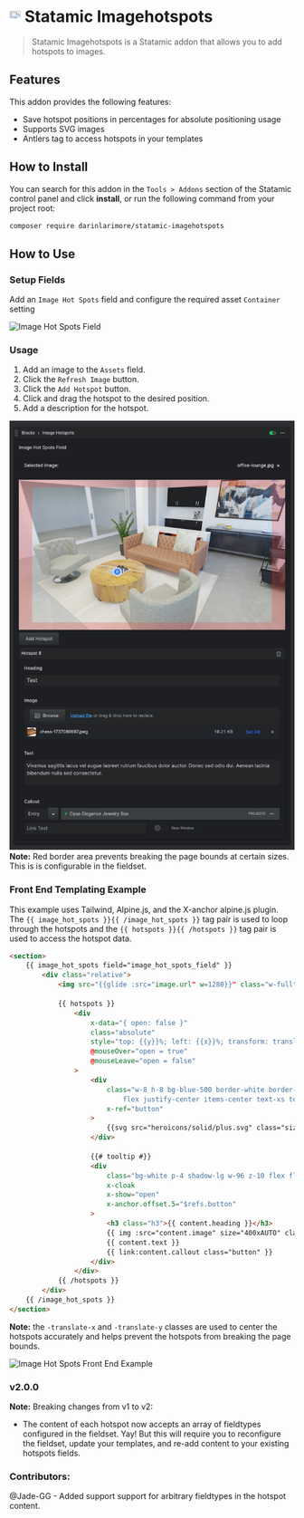 # <img src="src/icon.svg" height="20" width="20"> Statamic Imagehotspots

> Statamic Imagehotspots is a Statamic addon that allows you to add hotspots to images.

## Features
This addon provides the following features:
- Save hotspot positions in percentages for absolute positioning usage
- Supports SVG images
- Antlers tag to access hotspots in your templates

## How to Install
You can search for this addon in the `Tools > Addons` section of the Statamic control panel and click **install**, or run the following command from your project root:

``` bash
composer require darinlarimore/statamic-imagehotspots
```

## How to Use

### Setup Fields
Add an `Image Hot Spots` field and configure the required asset `Container` setting

![Image Hot Spots Field](/fieldType.png)

### Usage
1. Add an image to the `Assets` field.
2. Click the `Refresh Image` button.
3. Click the `Add Hotspot` button.
4. Click and drag the hotspot to the desired position.
5. Add a description for the hotspot.

![Image Hot Spots Field](/fields.png)
**Note:** Red border area prevents breaking the page bounds at certain sizes. This is is configurable in the fieldset.

### Front End Templating Example
This example uses Tailwind, Alpine.js, and the X-anchor alpine.js plugin. The `{{ image_hot_spots }}{{ /image_hot_spots }}` tag pair is used to loop through the hotspots and the `{{ hotspots }}{{ /hotspots }}` tag pair is used to access the hotspot data.

```html
<section>
	{{ image_hot_spots field="image_hot_spots_field" }}
		<div class="relative">
			<img src="{{glide :src="image.url" w=1280}}" class="w-full" alt="{{image.alt}}">

			{{ hotspots }}
				<div
					x-data="{ open: false }"
					class="absolute"
					style="top: {{y}}%; left: {{x}}%; transform: translate(-12px, -12px);"
					@mouseOver="open = true"
					@mouseLeave="open = false"
				>
					<div
						class="w-8 h-8 bg-blue-500 border-white border-2 rounded-full
							flex justify-center items-center text-xs text-white font-bold cursor-pointer"
						x-ref="button"
					>
						{{svg src="heroicons/solid/plus.svg" class="size-6"}}
					</div>

					{{# tooltip #}}
					<div
						class="bg-white p-4 shadow-lg w-96 z-10 flex flex-col gap-4 items-start"
						x-cloak
						x-show="open"
						x-anchor.offset.5="$refs.button"
					>
						<h3 class="h3">{{ content.heading }}</h3>
						{{ img :src="content.image" size="400xAUTO" class="" }}
						{{ content.text }}
						{{ link:content.callout class="button" }}
					</div>
				</div>
			{{ /hotspots }}
		</div>
	{{ /image_hot_spots }}
</section>
```

**Note:** the `-translate-x` and `-translate-y` classes are used to center the hotspots accurately and helps prevent the hotspots from breaking the page bounds.

![Image Hot Spots Front End Example](/imageHotspots.png)

### v2.0.0
**Note:** Breaking changes from v1 to v2:
- The content of each hotspot now accepts an array of fieldtypes configured in the fieldset. Yay! But this will require you to reconfigure the fieldset, update your templates, and re-add content to your existing hotspots fields.

### Contributors:
@Jade-GG - Added support support for arbitrary fieldtypes in the hotspot content.

